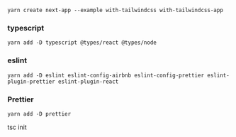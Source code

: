 ```console
yarn create next-app --example with-tailwindcss with-tailwindcss-app
```

### typescript

```console
yarn add -D typescript @types/react @types/node
```

### eslint

```console
yarn add -D eslint eslint-config-airbnb eslint-config-prettier eslint-plugin-prettier eslint-plugin-react
```

### Prettier

```console
yarn add -D prettier
```

tsc init
